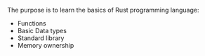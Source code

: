 The purpose is to learn the basics of Rust programming language:
- Functions
- Basic Data types
- Standard library
- Memory ownership
